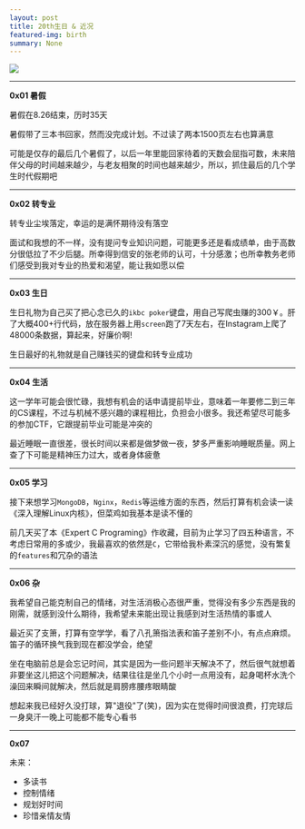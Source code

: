 ```yaml
---
layout: post
title: 20th生日 & 近况
featured-img: birth
summary: None
---
```


![](https://upload-images.jianshu.io/upload_images/11356161-4dced2d4543f879f.png?imageMogr2/auto-orient/strip%7CimageView2/2/w/1240)


***

**0x01 暑假**

暑假在8.26结束，历时35天

暑假带了三本书回家，然而没完成计划。不过读了两本1500页左右也算满意

可能是仅存的最后几个暑假了，以后一年里能回家待着的天数会屈指可数，未来陪伴父母的时间越来越少，与老友相聚的时间也越来越少，所以，抓住最后的几个学生时代假期吧

***

**0x02 转专业**

转专业尘埃落定，幸运的是满怀期待没有落空

面试和我想的不一样，没有提问专业知识问题，可能更多还是看成绩单，由于高数分很低拉了不少后腿。所幸得到信安的张老师的认可，十分感激；也所幸教务老师们感受到我对专业的热爱和渴望，能让我如愿以偿

***

**0x03 生日**

生日礼物为自己买了把心念已久的`ikbc poker`键盘，用自己写爬虫赚的300￥。肝了大概400+行代码，放在服务器上用`screen`跑了7天左右，在Instagram上爬了48000条数据，算起来，好廉价啊!

生日最好的礼物就是自己赚钱买的键盘和转专业成功

***

**0x04 生活**

这一学年可能会很忙碌，我想有机会的话申请提前毕业，意味着一年要修二到三年的CS课程，不过与机械不感兴趣的课程相比，负担会小很多。我还希望尽可能多的参加CTF，它跟提前毕业可能是冲突的

最近睡眠一直很差，很长时间以来都是做梦做一夜，梦多严重影响睡眠质量。网上查了下可能是精神压力过大，或者身体疲惫

***

**0x05 学习**

接下来想学习`MongoDB`，`Nginx`，`Redis`等运维方面的东西，然后打算有机会读一读《深入理解Linux内核》，但菜鸡如我基本是读不懂的

前几天买了本《Expert C Programing》作收藏，目前为止学习了四五种语言，不考虑日常用的多或少，我最喜欢的依然是`C`，它带给我朴素深沉的感觉，没有繁复的`features`和冗杂的语法

***

**0x06 杂**

我希望自己能克制自己的情绪，对生活消极心态很严重，觉得没有多少东西是我的刚需，就感到没什么期待，我希望未来能出现让我感到对生活热情的事或人

最近买了支箫，打算有空学学，看了八孔箫指法表和笛子差别不小，有点点麻烦。笛子的循环换气我到现在都没学会，绝望

坐在电脑前总是会忘记时间，其实是因为一些问题半天解决不了，然后很气就想着非要坐这儿把这个问题解决，结果往往是坐几个小时一点用没有，起身喝杯水洗个澡回来瞬间就解决，然后就是肩膀疼腰疼眼睛酸

想起来我已经好久没打球，算"退役"了(笑)，因为实在觉得时间很浪费，打完球后一身臭汗一晚上可能都不能专心看书

***

**0x07**

未来：

+ 多读书
+ 控制情绪
+ 规划好时间
+ 珍惜亲情友情
